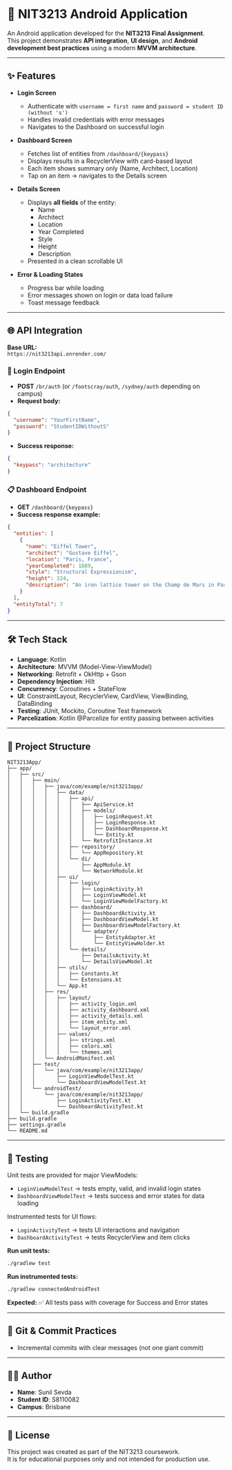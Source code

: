 # 📱 NIT3213 Android Application

An Android application developed for the **NIT3213 Final Assignment**.  
This project demonstrates **API integration**, **UI design**, and **Android development best practices** using a modern **MVVM architecture**.

---

## ✨ Features

- **Login Screen**
   - Authenticate with `username = first name` and `password = student ID (without 's')`
   - Handles invalid credentials with error messages
   - Navigates to the Dashboard on successful login

- **Dashboard Screen**
   - Fetches list of entities from `/dashboard/{keypass}`
   - Displays results in a RecyclerView with card-based layout
   - Each item shows summary only (Name, Architect, Location)
   - Tap on an item → navigates to the Details screen

- **Details Screen**
   - Displays **all fields** of the entity:
      - Name
      - Architect
      - Location
      - Year Completed
      - Style
      - Height
      - Description
   - Presented in a clean scrollable UI

- **Error & Loading States**
   - Progress bar while loading
   - Error messages shown on login or data load failure
   - Toast message feedback

---

## 🌐 API Integration

**Base URL:**  
`https://nit3213api.onrender.com/`

### 🔑 Login Endpoint

- **POST** `/br/auth` (or `/footscray/auth`, `/sydney/auth` depending on campus)
- **Request body:**

```json
{
  "username": "YourFirstName",
  "password": "StudentIDWithoutS"
}
```

- **Success response:**

```json
{
  "keypass": "architecture"
}
```

### 📋 Dashboard Endpoint

- **GET** `/dashboard/{keypass}`
- **Success response example:**

```json
{
  "entities": [
    {
      "name": "Eiffel Tower",
      "architect": "Gustave Eiffel",
      "location": "Paris, France",
      "yearCompleted": 1889,
      "style": "Structural Expressionism",
      "height": 324,
      "description": "An iron lattice tower on the Champ de Mars in Paris..."
    }
  ],
  "entityTotal": 7
}
```

---

## 🛠️ Tech Stack

- **Language**: Kotlin
- **Architecture**: MVVM (Model-View-ViewModel)
- **Networking**: Retrofit + OkHttp + Gson
- **Dependency Injection**: Hilt
- **Concurrency**: Coroutines + StateFlow
- **UI**: ConstraintLayout, RecyclerView, CardView, ViewBinding, DataBinding
- **Testing**: JUnit, Mockito, Coroutine Test framework
- **Parcelization**: Kotlin @Parcelize for entity passing between activities

---

## 📂 Project Structure

```
NIT3213App/
├── app/
│   ├── src/
│   │   ├── main/
│   │   │   ├── java/com/example/nit3213app/
│   │   │   │   ├── data/
│   │   │   │   │   ├── api/
│   │   │   │   │   │   ├── ApiService.kt
│   │   │   │   │   │   ├── models/
│   │   │   │   │   │   │   ├── LoginRequest.kt
│   │   │   │   │   │   │   ├── LoginResponse.kt
│   │   │   │   │   │   │   ├── DashboardResponse.kt
│   │   │   │   │   │   │   └── Entity.kt
│   │   │   │   │   │   └── RetrofitInstance.kt
│   │   │   │   │   ├── repository/
│   │   │   │   │   │   └── AppRepository.kt
│   │   │   │   │   └── di/
│   │   │   │   │       ├── AppModule.kt
│   │   │   │   │       └── NetworkModule.kt
│   │   │   │   ├── ui/
│   │   │   │   │   ├── login/
│   │   │   │   │   │   ├── LoginActivity.kt
│   │   │   │   │   │   ├── LoginViewModel.kt
│   │   │   │   │   │   └── LoginViewModelFactory.kt
│   │   │   │   │   ├── dashboard/
│   │   │   │   │   │   ├── DashboardActivity.kt
│   │   │   │   │   │   ├── DashboardViewModel.kt
│   │   │   │   │   │   ├── DashboardViewModelFactory.kt
│   │   │   │   │   │   └── adapter/
│   │   │   │   │   │       ├── EntityAdapter.kt
│   │   │   │   │   │       └── EntityViewHolder.kt
│   │   │   │   │   └── details/
│   │   │   │   │       ├── DetailsActivity.kt
│   │   │   │   │       └── DetailsViewModel.kt
│   │   │   │   ├── utils/
│   │   │   │   │   ├── Constants.kt
│   │   │   │   │   └── Extensions.kt
│   │   │   │   └── App.kt
│   │   │   ├── res/
│   │   │   │   ├── layout/
│   │   │   │   │   ├── activity_login.xml
│   │   │   │   │   ├── activity_dashboard.xml
│   │   │   │   │   ├── activity_details.xml
│   │   │   │   │   ├── item_entity.xml
│   │   │   │   │   └── layout_error.xml
│   │   │   │   ├── values/
│   │   │   │   │   ├── strings.xml
│   │   │   │   │   ├── colors.xml
│   │   │   │   │   └── themes.xml
│   │   │   └── AndroidManifest.xml
│   │   ├── test/
│   │   │   └── java/com/example/nit3213app/
│   │   │       ├── LoginViewModelTest.kt
│   │   │       └── DashboardViewModelTest.kt
│   │   └── androidTest/
│   │       └── java/com/example/nit3213app/
│   │           ├── LoginActivityTest.kt
│   │           └── DashboardActivityTest.kt
│   └── build.gradle
├── build.gradle
├── settings.gradle
└── README.md
```

---

## 🧪 Testing

Unit tests are provided for major ViewModels:

- `LoginViewModelTest` → tests empty, valid, and invalid login states
- `DashboardViewModelTest` → tests success and error states for data loading

Instrumented tests for UI flows:

- `LoginActivityTest` → tests UI interactions and navigation
- `DashboardActivityTest` → tests RecyclerView and item clicks

**Run unit tests:**

```bash
./gradlew test
```

**Run instrumented tests:**

```bash
./gradlew connectedAndroidTest
```

**Expected:** ✅ All tests pass with coverage for Success and Error states

---

## 📝 Git & Commit Practices

- Incremental commits with clear messages (not one giant commit)
---

## 👨‍💻 Author

- **Name**: Sunil Sevda
- **Student ID**: S8110082
- **Campus**: Brisbane

---

## 📄 License

This project was created as part of the NIT3213 coursework.  
It is for educational purposes only and not intended for production use.
